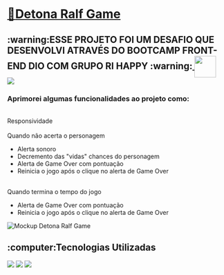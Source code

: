# <a href="https://filipeboneberge.github.io/detona-ralf-game"> :link:Detona Ralf Game </a>
<h2>:warning:ESSE PROJETO FOI UM DESAFIO QUE DESENVOLVI ATRAVÉS DO BOOTCAMP FRONT-END DIO COM GRUPO RI HAPPY :warning:<a href="https://www.dio.me/bootcamp/ri-happy-front-end-do-zero"> <img align="center" width="50px" src="https://hermes.digitalinnovation.one/assets/diome/logo-minimized.png"></a> <img align="center" src="https://assets.dio.me/uAMy3U5wP4KOOqcV9Bnxqk6kU1MQiAsm0tTDZ7saOiU/f:webp/h:48/q:80/L2NvbXBhbmllcy80NzI0ZTY4My0xOTJhLTQwNWUtOWZjYy1iYWU2NzgxYWI3MDYucG5n" </h2>
<br>
<h3>Aprimorei algumas funcionalidades ao projeto como:</h3>
<br>
 Responsividade
 <br>
 <br>
 Quando não acerta o personagem 
<br>
<ul>
  <li>Alerta sonoro </li>
  <li>Decremento das "vidas" chances do personagem</li>
  <li>Alerta de Game Over com pontuação</li>
  <li>Reinicia o jogo após o clique no alerta de Game Over</li>
</ul>
   
<br>
Quando termina o tempo do jogo
<ul>
  <li>Alerta de Game Over com pontuação</li>
  <li>Reinicia o jogo após o clique no alerta de Game Over</li>
</ul>

![Mockup Detona Ralf Game](https://filipeboneberge.github.io/detona-ralf-game/src/images/laptop_phone_mockup.png)

<h2>:computer:Tecnologias Utilizadas</h2>
<img src="https://img.shields.io/badge/HTML5-E34F26?style=for-the-badge&logo=html5&logoColor=white">
<img src="https://img.shields.io/badge/CSS3-1572B6?style=for-the-badge&logo=css3&logoColor=white">
<img src="https://img.shields.io/badge/JavaScript-F7DF1E?style=for-the-badge&logo=javascript&logoColor=black">

